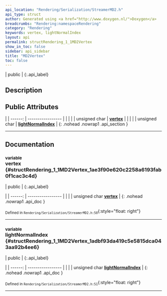 ```yaml
---
api_location: "Rendering/Serialization/StreamerMD2.h"
api_type: struct
author: Generated using <a href="http://www.doxygen.nl/">Doxygen</a>
breadcrumbs: "Rendering:namespaceRendering"
category: "Rendering"
keywords: vertex, lightNormalIndex
layout: api
permalink: structRendering_1_1MD2Vertex
show_in_toc: false
sidebar: api_sidebar
title: "MD2Vertex"
toc: false
---
```


| public |
{:.api_label}

## Description





## Public Attributes

|
| ------: | ----------------- |
|  | |
| unsigned char | **[vertex](#structRendering_1_1MD2Vertex_1ae3f90e620c2258a6193fab0f1cac3c4d)**  |
|  | |
| unsigned char | **[lightNormalIndex](#structRendering_1_1MD2Vertex_1adbf93da419c5e5815dca043aa92b4ee6)**  |
{: .nohead .nowrap1 .api_section }


-------------------------------------------------------------------

## Documentation

### <small>variable</small><br/> vertex {#structRendering_1_1MD2Vertex_1ae3f90e620c2258a6193fab0f1cac3c4d}

| public |
{:.api_label}

|
| ------: | ----------------- |
|  |
| unsigned char **[vertex](#structRendering_1_1MD2Vertex_1ae3f90e620c2258a6193fab0f1cac3c4d)**  |
{: .nohead .nowrap1 .api_doc }





<sub>Defined in `Rendering/Serialization/StreamerMD2.h:50`</sub>{:style="float: right"}

-------------------------------------------------------------------

### <small>variable</small><br/> lightNormalIndex {#structRendering_1_1MD2Vertex_1adbf93da419c5e5815dca043aa92b4ee6}

| public |
{:.api_label}

|
| ------: | ----------------- |
|  |
| unsigned char **[lightNormalIndex](#structRendering_1_1MD2Vertex_1adbf93da419c5e5815dca043aa92b4ee6)**  |
{: .nohead .nowrap1 .api_doc }





<sub>Defined in `Rendering/Serialization/StreamerMD2.h:51`</sub>{:style="float: right"}

-------------------------------------------------------------------

